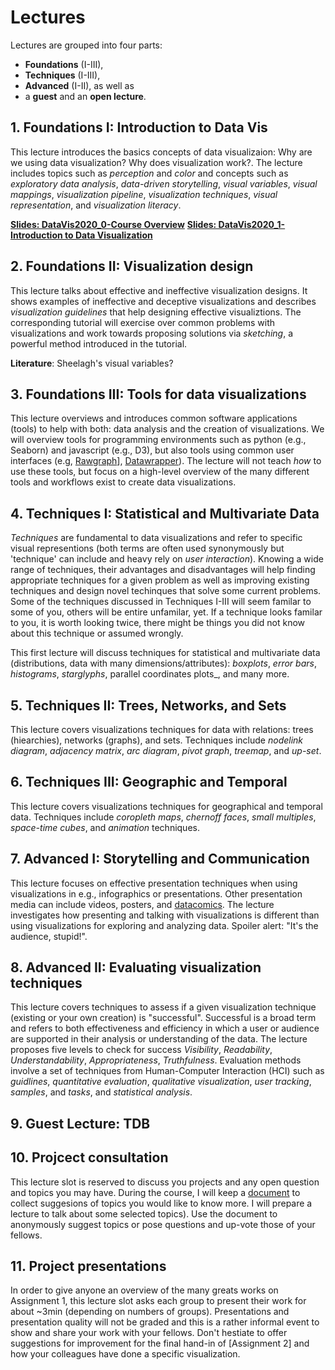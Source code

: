 # Lectures

Lectures are grouped into four parts: 
* __Foundations__ (I-III), 
* __Techniques__ (I-III), 
* __Advanced__ (I-II), as well as
* a __guest__ and an __open lecture__.


## 1. Foundations I: Introduction to Data Vis
This lecture introduces the basics concepts of data visualizaion: Why are we using data visualization? Why does visualization work?. The lecture includes topics such as _perception_ and _color_ and concepts such as _exploratory data analysis_, _data-driven storytelling_, _visual variables_, _visual mappings_, _visualization pipeline_, _visualization techniques_, _visual representation_, and _visualization literacy_.

__[Slides: DataVis2020_0-Course Overview](slides/DataVis2020_0-Course-Overview.pdf)__
__[Slides: DataVis2020_1-Introduction to Data Visualization](slides/DataVis2020_1-Introduction-to-Data-Visualization.pdf)__

## 2. Foundations II: Visualization design
This lecture talks about effective and ineffective visualization designs. It shows examples of ineffective and deceptive visualizations and describes _visualization guidelines_ that help designing effective visualiztions. The corresponding tutorial will exercise over common problems with visualizations and work towards proposing solutions via _sketching_, a powerful method introduced in the tutorial.

__Literature__: Sheelagh's visual variables?


## 3. Foundations III: Tools for data visualizations
This lecture overviews and introduces common software applications (tools) to help with both: data analysis and the creation of visualizations. We will overview tools for programming environments such as python (e.g., Seaborn) and javascript (e.g., D3), but also tools using common user interfaces (e.g, [Rawgraph](https://rawgraphs.io)], [Datawrapper](https://www.datawrapper.de)). The lecture will not teach _how_ to use these tools, but focus on a high-level overview of the many different tools and workflows exist to create data visualizations. 

## 4. Techniques I: Statistical and Multivariate Data
_Techniques_ are fundamental to data visualizations and refer to specific visual representions (both terms are often used synonymously but 'technique' can include and heavy rely on _user interaction_). Knowing a wide range of techniques, their advantages and disadvantages will help finding appropriate techniques for a given problem as well as improving existing techniques and design novel techinques that solve some current problems. Some of the techniques discussed in Techniques I-III will seem familar to some of you, others will be entire unfamilar, yet. If a technique looks familar to you, it is worth looking twice, there might be things you did not know about this technique or assumed wrongly.

This first lecture will discuss techniques for statistical and multivariate data (distributions, data with many dimensions/attributes): _boxplots_, _error bars_, _histograms_, _starglyphs_, parallel coordinates plots_, and many more.

## 5. Techniques II: Trees, Networks, and Sets

This lecture covers visualizations techniques for data with relations: trees (hiearchies), networks (graphs), and sets. Techniques include _nodelink diagram_, _adjacency matrix_, _arc diagram_, _pivot graph_, _treemap_, and _up-set_.

## 6. Techniques III: Geographic and Temporal

This lecture covers visualizations techniques for geographical and temporal data. Techniques include _coropleth maps_, _chernoff faces_, _small multiples_, _space-time cubes_, and _animation_ techniques.

## 7. Advanced I: Storytelling and Communication

This lecture focuses on effective presentation techniques when using visualizations in e.g., infographics or presentations. Other presentation media can include videos, posters, and [datacomics](http://datacomics.net). The lecture investigates how presenting and talking with visualizations is different than using visualizations for exploring and analyzing data. Spoiler alert: "It's the audience, stupid!".

## 8. Advanced II: Evaluating visualization techniques
This lecture covers techniques to assess if a given visualization technique (existing or your own creation) is "successful". Successful is a broad term and refers to both effectiveness and efficiency in which a user or audience are supported in their analysis or understanding of the data. The lecture proposes five levels to check for success _Visibility_, _Readability_, _Understandability_, _Appropriateness_, _Truthfulness_. Evaluation methods involve a set of techniques from Human-Computer Interaction (HCI) such as _guidlines_,  _quantitative evaluation_, _qualitative visualization_, _user tracking_, _samples_, and _tasks_, and _statistical analysis_. 

## 9. Guest Lecture: TDB

## 10. Projcect consultation
This lecture slot is reserved to discuss you projects and any open question and topics you may have. During the course, I will keep a [document](https://docs.google.com/document/d/1aIW7J3aJc3nD1q1aBh_ejXzfFTz0TX2NrW-DMJiaLQQ/edit?usp=sharing) to collect suggesions of topics you would like to know more. I will prepare a lecture to talk about some selected topics). Use the document to anonymously suggest topics or pose questions and up-vote those of your fellows.

## 11. Project presentations
In order to give anyone an overview of the many greats works on Assignment 1, this lecture slot asks each group to present their work for about ~3min (depending on numbers of groups). Presentations and presentation quality will not be graded and this is a rather informal event to show and share your work with your fellows. Don't hestiate to offer suggestions for improvement for the final hand-in of [Assignment 2] and how your colleagues have done a specific visualization.

